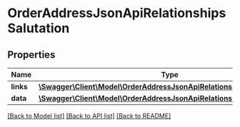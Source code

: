 # OrderAddressJsonApiRelationshipsSalutation

## Properties
Name | Type | Description | Notes
------------ | ------------- | ------------- | -------------
**links** | [**\Swagger\Client\Model\OrderAddressJsonApiRelationshipsSalutationLinks**](OrderAddressJsonApiRelationshipsSalutationLinks.md) |  | [optional] 
**data** | [**\Swagger\Client\Model\OrderAddressJsonApiRelationshipsSalutationData**](OrderAddressJsonApiRelationshipsSalutationData.md) |  | [optional] 

[[Back to Model list]](../../README.md#documentation-for-models) [[Back to API list]](../../README.md#documentation-for-api-endpoints) [[Back to README]](../../README.md)

